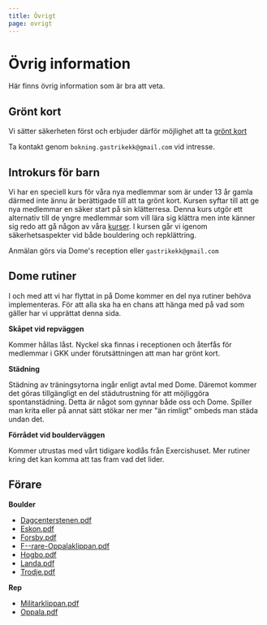 ```yaml
---
title: Övrigt
page: ovrigt
---
```


# Övrig information

Här finns övrig information som är bra att veta.

## Grönt kort

Vi sätter säkerheten först och erbjuder därför möjlighet att ta [grönt kort](https://bergsport.se/utbildning/borja-klattra-2/)

Ta kontakt genom `bokning.gastrikekk@gmail.com` vid intresse.

## Introkurs för barn

Vi har en speciell kurs för våra nya medlemmar som är under 13 år gamla därmed inte ännu är berättigade till att ta grönt kort. Kursen syftar till att ge nya medlemmar en säker start på sin klätterresa. Denna kurs utgör ett alternativ till de yngre medlemmar som vill lära sig klättra men inte känner sig redo att gå någon av våra [kurser](./kurser). I kursen går vi igenom säkerhetsaspekter vid både bouldering och repklättring.

Anmälan görs via Dome's reception eller `gastrikekk@gmail.com`

## Dome rutiner

I och med att vi har flyttat in på Dome kommer en del nya rutiner behöva implementeras. För att alla ska ha en chans att hänga med på vad som gäller har vi upprättat denna sida.

**Skåpet vid repväggen**

Kommer hållas låst. Nyckel ska finnas i receptionen och återfås för medlemmar i GKK under förutsättningen att man har grönt kort.

**Städning**

Städning av träningsytorna ingår enligt avtal med Dome. Däremot kommer det göras tillgängligt en del städutrustning för att möjliggöra spontanstädning. Detta är något som gynnar både oss och Dome. Spiller man krita eller på annat sätt stökar ner mer "än rimligt" ombeds man städa undan det.

**Förrådet vid boulderväggen**

Kommer utrustas med vårt tidigare kodlås från Exercishuset. Mer rutiner kring det kan komma att tas fram vad det lider.

## Förare

**Boulder**

- <a href="/assets/files/Dagcenterstenen.pdf" target="_blank">Dagcenterstenen.pdf</a>
- <a href="/assets/files/Eskon.pdf" target="_blank">Eskon.pdf</a>
- <a href="/assets/files/Forsby.pdf" target="_blank">Forsby.pdf</a>
- <a href="/assets/files/F--rare-Oppalaklippan.pdf" target="_blank">F--rare-Oppalaklippan.pdf</a>
- <a href="/assets/files/Hogbo.pdf" target="_blank">Hogbo.pdf</a>
- <a href="/assets/files/Landa.pdf" target="_blank">Landa.pdf</a>
- <a href="/assets/files/Trodje.pdf" target="_blank">Trodje.pdf</a>

**Rep**

- <a href="/assets/files/Militarklippan.pdf" target="_blank">Militarklippan.pdf</a>
- <a href="/assets/files/Oppala.pdf" target="_blank">Oppala.pdf</a>